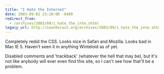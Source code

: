 ```yaml
---
title: "I Hate the Internet"
date: 2003-09-02 23:20:00 -0400
redirect_from:
  - /archives/2003/09/i_hate_the_inte.shtml
legacy_url: http://seankerwin.org/archives/2003/09/i_hate_the_inte.shtml
---
```

<p>Completely redid the CSS.  Looks nice in Safari and Mozilla.  Looks bad in Mac IE 5.  Haven't seen it in anything Winteloid as of yet.</p>

<p>Disabled comments and 'trackback' (whatever the hell that may be), but it's not like anybody will ever even find this site, so I can't see how that'll be a problem.</p>
